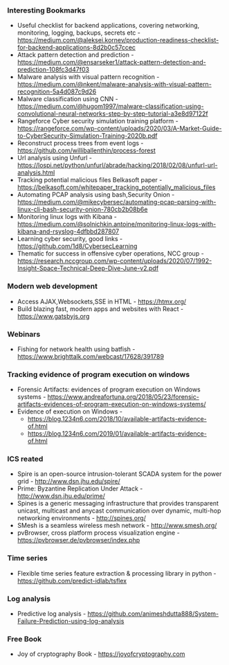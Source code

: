 ### Interesting Bookmarks
* Useful checklist for backend applications, covering networking, monitoring, logging, backups, secrets etc - https://medium.com/@aleksei.kornev/production-readiness-checklist-for-backend-applications-8d2b0c57ccec
* Attack pattern detection and prediction - https://medium.com/@ensarseker1/attack-pattern-detection-and-prediction-108fc3d47f03
* Malware analysis with visual pattern recognition - https://medium.com/@nkent/malware-analysis-with-visual-pattern-recognition-5a4d087c9d26
* Malware classification using CNN - https://medium.com/@hugom1997/malware-classification-using-convolutional-neural-networks-step-by-step-tutorial-a3e8d97122f
* Rangeforce Cyber security simulation training platform - https://rangeforce.com/wp-content/uploads/2020/03/A-Market-Guide-to-CyberSecurity-Simulation-Training-2020b.pdf
* Reconstruct process trees from event logs - https://github.com/williballenthin/process-forest
* Url analysis using Unfurl - https://lospi.net/python/unfurl/abrade/hacking/2018/02/08/unfurl-url-analysis.html
* Tracking potential malicious files Belkasoft paper - https://belkasoft.com/whitepaper_tracking_potentially_malicious_files
* Automating PCAP analysis using bash,Security Onion - https://medium.com/@mikecybersec/automating-pcap-parsing-with-linux-cli-bash-security-onion-780cb2b08b6e
* Monitoring linux logs with Kibana - https://medium.com/@solnichkin.antoine/monitoring-linux-logs-with-kibana-and-rsyslog-4dfbbd287807
* Learning cyber security, good links - https://github.com/1d8/CybersecLearning
* Thematic for success in offensive cyber operations, NCC group - https://research.nccgroup.com/wp-content/uploads/2020/07/1992-Insight-Space-Technical-Deep-Dive-June-v2.pdf


### Modern web development
* Access AJAX,Websockets,SSE in HTML - https://htmx.org/
* Build blazing fast, modern apps and websites with React - https://www.gatsbyjs.org

### Webinars
* Fishing for network health using batfish - https://www.brighttalk.com/webcast/17628/391789

### Tracking evidence of program execution on windows
* Forensic Artifacts: evidences of program execution on Windows systems - https://www.andreafortuna.org/2018/05/23/forensic-artifacts-evidences-of-program-execution-on-windows-systems/
* Evidence of execution on Windows -
   * https://blog.1234n6.com/2018/10/available-artifacts-evidence-of.html
   * https://blog.1234n6.com/2019/01/available-artifacts-evidence-of.html
### ICS reated
* Spire is an open-source intrusion-tolerant SCADA system for the power grid - http://www.dsn.jhu.edu/spire/
* Prime: Byzantine Replication Under Attack - http://www.dsn.jhu.edu/prime/
* Spines is a generic messaging infrastructure that provides transparent unicast, multicast and anycast communication over dynamic, multi-hop networking environments - http://spines.org/
* SMesh is a seamless wireless mesh network - http://www.smesh.org/
* pvBrowser, cross platform process visualization engine - https://pvbrowser.de/pvbrowser/index.php

### Time series
* Flexible time series feature extraction & processing library in python - https://github.com/predict-idlab/tsflex
### Log analysis
* Predictive log analysis - https://github.com/animeshdutta888/System-Failure-Prediction-using-log-analysis
### Free Book
* Joy of cryptography Book - https://joyofcryptography.com
